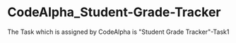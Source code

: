 # CodeAlpha_Student-Grade-Tracker
The Task which is assigned by CodeAlpha is "Student Grade Tracker"-Task1
